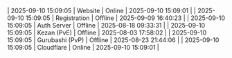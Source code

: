 | 2025-09-10 15:09:05 | Website | Online | 2025-09-10 15:09:01 |
| 2025-09-10 15:09:05 | Registration | Offline | 2025-09-09 16:40:23 |
| 2025-09-10 15:09:05 | Auth Server | Offline | 2025-08-18 09:33:31 |
| 2025-09-10 15:09:05 | Kezan (PvE) | Offline | 2025-08-03 17:58:02 |
| 2025-09-10 15:09:05 | Gurubashi (PvP) | Offline | 2025-08-23 21:44:06 |
| 2025-09-10 15:09:05 | Cloudflare | Online | 2025-09-10 15:09:01 |
